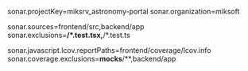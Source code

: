 sonar.projectKey=miksrv_astronomy-portal
sonar.organization=miksoft

sonar.sources=frontend/src,backend/app
sonar.exclusions=**/*.test.tsx,**/*.test.ts

sonar.javascript.lcov.reportPaths=frontend/coverage/lcov.info
sonar.coverage.exclusions=__mocks__/**,backend/app
